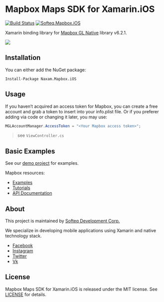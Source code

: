 # Mapbox Maps SDK for Xamarin.iOS

[![Build Status](https://dev.azure.com/SofteqDevelopment/mapbox-xamarin/_apis/build/status/mapbox-xamarin-ios-dev?branchName=master)](https://dev.azure.com/SofteqDevelopment/mapbox-xamarin/_build/latest?definitionId=58&branchName=master) [![Softeq.Mapbox.iOS](https://buildstats.info/nuget/Softeq.Mapbox.iOS?includePreReleases=true)](https://www.nuget.org/packages/Softeq.Mapbox.iOS)

Xamarin binding library for [Mapbox GL Native](https://github.com/mapbox/mapbox-gl-native-ios) library v6.2.1.

![](https://docs.mapbox.com/ios/maps/api/6.2.1/img/screenshot.png)

## Installation

You can either add the NuGet package:
```
Install-Package Naxam.Mapbox.iOS
```

## Usage

If you haven’t acquired an access token for Mapbox, you can create a free account and grab a token to insert into your info.plist file. Or if you preferer adding via code or changing it later, you may use:

```cs
MGLAccountManager.AccessToken = "<Your Mapbox access token>";
```
> see `ViewController.cs`

## Basic Examples

See our [demo project](/sample) for examples.

Mapbox resources:
- [Examples](https://docs.mapbox.com/ios/maps/examples/)
- [Tutorials](https://docs.mapbox.com/help/tutorials/#mobile-apps)
- [API Documentation](https://docs.mapbox.com/ios/api/maps/6.2.1/)

## About

This project is maintained by [Softeq Development Corp.](https://www.softeq.com/)

We specialize in developing mobile applications using Xamarin and native technology stack.

 - [Facebook](https://web.facebook.com/Softeq.by/)
 - [Instagram](https://www.instagram.com/softeq/)
 - [Twitter](https://twitter.com/Softeq)
 - [Vk](https://vk.com/club21079655)


## License

Mapbox Maps SDK for Xamarin.iOS is released under the MIT license. See [LICENSE](LICENSE) for details.
